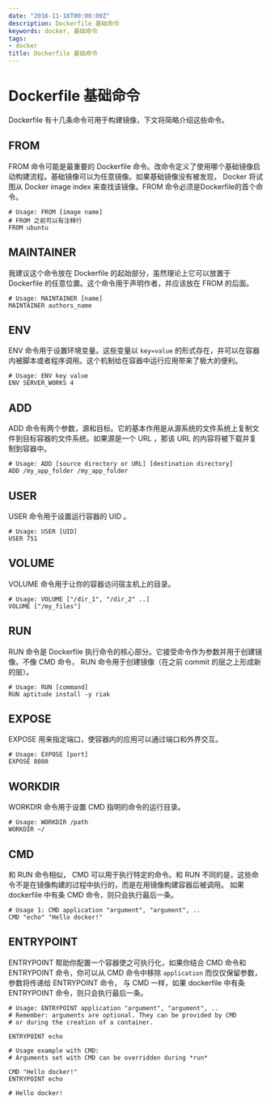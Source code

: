 ```yaml
---
date: "2016-11-18T00:00:00Z"
description: Dockerfile 基础命令
keywords: docker, 基础命令
tags:
- docker
title: Dockerfile 基础命令
---
```



# Dockerfile 基础命令

Dockerfile 有十几条命令可用于构建镜像，下文将简略介绍这些命令。


## FROM

FROM 命令可能是最重要的 Dockerfile 命令。改命令定义了使用哪个基础镜像启动构建流程。基础镜像可以为任意镜像。如果基础镜像没有被发现， Docker 将试图从 Docker image index 来查找该镜像。FROM 命令必须是Dockerfile的首个命令。

```
# Usage: FROM [image name]
# FROM 之前可以有注释行
FROM ubuntu
```

## MAINTAINER

我建议这个命令放在 Dockerfile 的起始部分，虽然理论上它可以放置于 Dockerfile 的任意位置。这个命令用于声明作者，并应该放在 FROM 的后面。

```
# Usage: MAINTAINER [name]
MAINTAINER authors_name
```

## ENV 

ENV 命令用于设置环境变量。这些变量以 `key=value` 的形式存在，并可以在容器内被脚本或者程序调用。这个机制给在容器中运行应用带来了极大的便利。

```
# Usage: ENV key value
ENV SERVER_WORKS 4
```


## ADD

ADD 命令有两个参数，源和目标。它的基本作用是从源系统的文件系统上复制文件到目标容器的文件系统。如果源是一个 URL ，那该 URL 的内容将被下载并复制到容器中。

```
# Usage: ADD [source directory or URL] [destination directory]
ADD /my_app_folder /my_app_folder
```


## USER

USER 命令用于设置运行容器的 UID 。

```
# Usage: USER [UID]
USER 751
```
 

## VOLUME

VOLUME 命令用于让你的容器访问宿主机上的目录。

```
# Usage: VOLUME ["/dir_1", "/dir_2" ..]
VOLUME ["/my_files"]
```


## RUN

RUN 命令是 Dockerfile 执行命令的核心部分。它接受命令作为参数并用于创建镜像。不像 CMD 命令， RUN 命令用于创建镜像（在之前 commit 的层之上形成新的层）。

```
# Usage: RUN [command]
RUN aptitude install -y riak
```


## EXPOSE

EXPOSE 用来指定端口，使容器内的应用可以通过端口和外界交互。

```
# Usage: EXPOSE [port]
EXPOSE 8080
```


## WORKDIR

WORKDIR 命令用于设置 CMD 指明的命令的运行目录。

```
# Usage: WORKDIR /path
WORKDIR ~/
```


## CMD

和 RUN 命令相似， CMD 可以用于执行特定的命令。和 RUN 不同的是，这些命令不是在镜像构建的过程中执行的，而是在用镜像构建容器后被调用。
如果 dockerfile 中有条 CMD 命令，则只会执行最后一条。

```
# Usage 1: CMD application "argument", "argument", ..
CMD "echo" "Hello docker!"
```


## ENTRYPOINT

ENTRYPOINT 帮助你配置一个容器使之可执行化，如果你结合 CMD 命令和 ENTRYPOINT 命令，你可以从 CMD 命令中移除 `application` 而仅仅保留参数，参数将传递给 ENTRYPOINT 命令，
与 CMD 一样，如果 dockerfile 中有条 ENTRYPOINT 命令，则只会执行最后一条。

```
# Usage: ENTRYPOINT application "argument", "argument", ..
# Remember: arguments are optional. They can be provided by CMD
# or during the creation of a container.

ENTRYPOINT echo

# Usage example with CMD:
# Arguments set with CMD can be overridden during *run*

CMD "Hello docker!"
ENTRYPOINT echo

# Hello docker!
```
